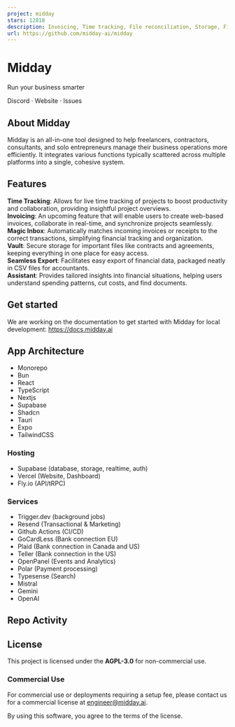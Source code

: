 ```yaml
---
project: midday
stars: 12818
description: Invoicing, Time tracking, File reconciliation, Storage, Financial Overview & your own Assistant made for Freelancers
url: https://github.com/midday-ai/midday
---
```


**Midday**
==========

Run your business smarter  
  
Discord · Website · Issues

About Midday
------------

Midday is an all-in-one tool designed to help freelancers, contractors, consultants, and solo entrepreneurs manage their business operations more efficiently. It integrates various functions typically scattered across multiple platforms into a single, cohesive system.

Features
--------

**Time Tracking**: Allows for live time tracking of projects to boost productivity and collaboration, providing insightful project overviews.  
**Invoicing**: An upcoming feature that will enable users to create web-based invoices, collaborate in real-time, and synchronize projects seamlessly.  
**Magic Inbox**: Automatically matches incoming invoices or receipts to the correct transactions, simplifying financial tracking and organization.  
**Vault**: Secure storage for important files like contracts and agreements, keeping everything in one place for easy access​.  
**Seamless Export**: Facilitates easy export of financial data, packaged neatly in CSV files for accountants.  
**Assistant**: Provides tailored insights into financial situations, helping users understand spending patterns, cut costs, and find documents.  

Get started
-----------

We are working on the documentation to get started with Midday for local development: https://docs.midday.ai

App Architecture
----------------

-   Monorepo
-   Bun
-   React
-   TypeScript
-   Nextjs
-   Supabase
-   Shadcn
-   Tauri
-   Expo
-   TailwindCSS

### Hosting

-   Supabase (database, storage, realtime, auth)
-   Vercel (Website, Dashboard)
-   Fly.io (API/tRPC)

### Services

-   Trigger.dev (background jobs)
-   Resend (Transactional & Marketing)
-   Github Actions (CI/CD)
-   GoCardLess (Bank connection EU)
-   Plaid (Bank connection in Canada and US)
-   Teller (Bank connection in the US)
-   OpenPanel (Events and Analytics)
-   Polar (Payment processing)
-   Typesense (Search)
-   Mistral
-   Gemini
-   OpenAI

Repo Activity
-------------

License
-------

This project is licensed under the **AGPL-3.0** for non-commercial use.

### Commercial Use

For commercial use or deployments requiring a setup fee, please contact us for a commercial license at engineer@midday.ai.

By using this software, you agree to the terms of the license.
